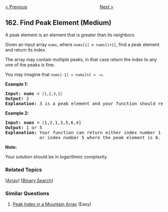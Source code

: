 <!--|This file generated by command(leetcode description); DO NOT EDIT.    |-->
<!--+----------------------------------------------------------------------+-->
<!--|@author    openset <openset.wang@gmail.com>                           |-->
<!--|@link      https://github.com/openset                                 |-->
<!--|@home      https://github.com/openset/leetcode                        |-->
<!--+----------------------------------------------------------------------+-->

[< Previous](https://github.com/openset/leetcode/tree/master/problems/one-edit-distance "One Edit Distance")
　　　　　　　　　　　　　　　　
[Next >](https://github.com/openset/leetcode/tree/master/problems/missing-ranges "Missing Ranges")

## 162. Find Peak Element (Medium)

<p>A peak element is an element that is greater than its neighbors.</p>

<p>Given an input array <code>nums</code>, where <code>nums[i] &ne; nums[i+1]</code>, find a peak element and return its index.</p>

<p>The array may contain multiple peaks, in that case return the index to any one of the peaks is fine.</p>

<p>You may imagine that <code>nums[-1] = nums[n] = -&infin;</code>.</p>

<p><strong>Example 1:</strong></p>

<pre>
<strong>Input:</strong> <strong>nums</strong> = <code>[1,2,3,1]</code>
<strong>Output:</strong> 2
<strong>Explanation:</strong> 3 is a peak element and your function should return the index number 2.</pre>

<p><strong>Example 2:</strong></p>

<pre>
<strong>Input:</strong> <strong>nums</strong> = <code>[</code>1,2,1,3,5,6,4]
<strong>Output:</strong> 1 or 5 
<strong>Explanation:</strong> Your function can return either index number 1 where the peak element is 2, 
&nbsp;            or index number 5 where the peak element is 6.
</pre>

<p><strong>Note:</strong></p>

<p>Your solution should be in logarithmic complexity.</p>

### Related Topics
  [[Array](https://github.com/openset/leetcode/tree/master/tag/array/README.md)]
  [[Binary Search](https://github.com/openset/leetcode/tree/master/tag/binary-search/README.md)]

### Similar Questions
  1. [Peak Index in a Mountain Array](https://github.com/openset/leetcode/tree/master/problems/peak-index-in-a-mountain-array) (Easy)
